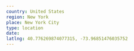 ```yaml
---
country: United States
region: New York
place: New York City
type: location
date:
latlng: 40.776269874077315, -73.96851476035752
---
```


